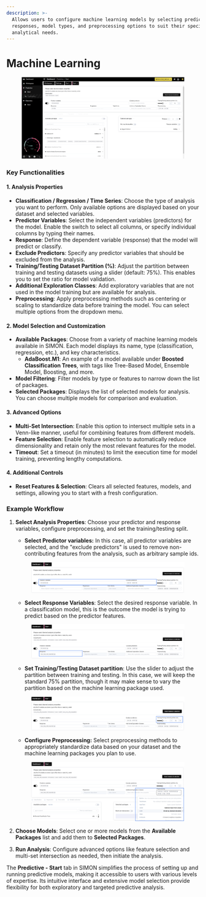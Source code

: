 ```yaml
---
description: >-
  Allows users to configure machine learning models by selecting predictors,
  responses, model types, and preprocessing options to suit their specific
  analytical needs.
---
```


# Machine Learning

<figure><img src="../../.gitbook/assets/predictive-simon.png" alt=""><figcaption></figcaption></figure>

### Key Functionalities

#### 1. Analysis Properties

* **Classification / Regression / Time Series**: Choose the type of analysis you want to perform. Only available options are displayed based on your dataset and selected variables.
* **Predictor Variables**: Select the independent variables (predictors) for the model. Enable the switch to select all columns, or specify individual columns by typing their names.
* **Response**: Define the dependent variable (response) that the model will predict or classify.
* **Exclude Predictors**: Specify any predictor variables that should be excluded from the analysis.
* **Training/Testing Dataset Partition (%)**: Adjust the partition between training and testing datasets using a slider (default: 75%). This enables you to set the ratio for model validation.
* **Additional Exploration Classes**: Add exploratory variables that are not used in the model training but are available for analysis.
* **Preprocessing**: Apply preprocessing methods such as centering or scaling to standardize data before training the model. You can select multiple options from the dropdown menu.

#### 2. Model Selection and Customization

* **Available Packages**: Choose from a variety of machine learning models available in SIMON. Each model displays its name, type (classification, regression, etc.), and key characteristics.
  * **AdaBoost.M1**: An example of a model available under **Boosted Classification Trees**, with tags like Tree-Based Model, Ensemble Model, Boosting, and more.
* **Model Filtering**: Filter models by type or features to narrow down the list of packages.
* **Selected Packages**: Displays the list of selected models for analysis. You can choose multiple models for comparison and evaluation.

#### 3. Advanced Options

* **Multi-Set Intersection**: Enable this option to intersect multiple sets in a Venn-like manner, useful for combining features from different models.
* **Feature Selection**: Enable feature selection to automatically reduce dimensionality and retain only the most relevant features for the model.
* **Timeout**: Set a timeout (in minutes) to limit the execution time for model training, preventing lengthy computations.

#### 4. Additional Controls

* **Reset Features & Selection**: Clears all selected features, models, and settings, allowing you to start with a fresh configuration.

### Example Workflow

1.  **Select Analysis Properties**: Choose your predictor and response variables, configure preprocessing, and set the training/testing split.

    * **Select Predictor variables:** In this case, all predictor variables are selected, and the "exclude predictors" is used to remove non-contributing features from the analysis, such as arbitrary sample ids.&#x20;

    <div data-full-width="true"><figure><img src="../../.gitbook/assets/ML_Example_PredictorSelection.png" alt=""><figcaption></figcaption></figure></div>

    * **Select Response Variables**: Select the desired response variable. In a classification model, this is the outcome the model is trying to predict based on the predictor features.



    <figure><img src="../../.gitbook/assets/ML_Example_ResponseSelection.png" alt=""><figcaption></figcaption></figure>

    * **Set Training/Testing Dataset partition**: Use the slider to adjust the partition between training and testing. In this case, we will keep the standard 75% partition, though it may make sense to vary the partition based on the machine learning package used.

    <div align="center" data-full-width="true"><figure><img src="../../.gitbook/assets/ML_Example_Partition.png" alt=""><figcaption></figcaption></figure></div>

    * **Configure Preprocessing:** Select preprocessing methods to appropriately standardize data based on your dataset and the machine learning packages you plan to use.

    <figure><img src="../../.gitbook/assets/ML_Example_Preprocessing.png" alt=""><figcaption></figcaption></figure>
2. **Choose Models**: Select one or more models from the **Available Packages** list and add them to **Selected Packages**.
3. **Run Analysis**: Configure advanced options like feature selection and multi-set intersection as needed, then initiate the analysis.

The **Predictive - Start** tab in SIMON simplifies the process of setting up and running predictive models, making it accessible to users with various levels of expertise. Its intuitive interface and extensive model selection provide flexibility for both exploratory and targeted predictive analysis.
